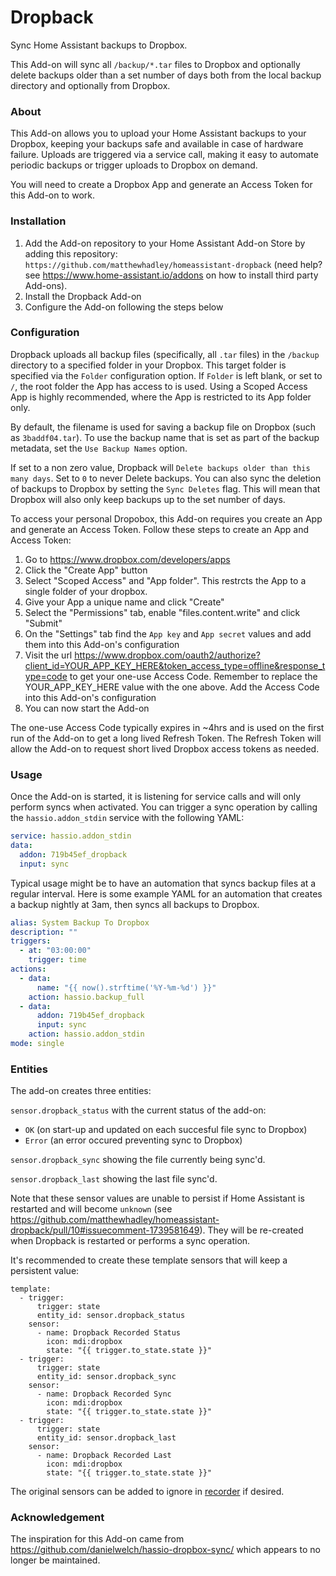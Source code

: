 # Dropback

Sync Home Assistant backups to Dropbox.

This Add-on will sync all `/backup/*.tar` files to Dropbox and optionally delete backups older than a set number of days both from the local backup directory and optionally from Dropbox.

### About

This Add-on allows you to upload your Home Assistant backups to your Dropbox, keeping your backups safe and available in case of hardware failure. Uploads are triggered via a service call, making it easy to automate periodic backups or trigger uploads to Dropbox on demand.

You will need to create a Dropbox App and generate an Access Token for this Add-on to work.

### Installation

1. Add the Add-on repository to your Home Assistant Add-on Store by adding this repository: `https://github.com/matthewhadley/homeassistant-dropback` (need help? see https://www.home-assistant.io/addons on how to install third party Add-ons).
2. Install the Dropback Add-on
3. Configure the Add-on following the steps below

### Configuration

Dropback uploads all backup files (specifically, all `.tar` files) in the `/backup` directory to a specified folder in your Dropbox. This target folder is specified via the `Folder` configuration option. If `Folder` is left blank, or set to `/`, the root folder the App has access to is used. Using a Scoped Access App is highly recommended, where the App is restricted to its App folder only.

By default, the filename is used for saving a backup file on Dropbox (such as `3baddf04.tar`). To use the backup name that is set as part of the backup metadata, set the `Use Backup Names` option.

If set to a non zero value, Dropback will `Delete backups older than this many days`. Set to `0` to never Delete backups. You can also sync the deletion of backups to Dropbox by setting the `Sync Deletes` flag. This will mean that Dropbox will also only keep backups up to the set number of days.

To access your personal Dropobox, this Add-on requires you create an App and generate an Access Token. Follow these steps to create an App and Access Token:

1. Go to https://www.dropbox.com/developers/apps
2. Click the "Create App" button
3. Select "Scoped Access" and "App folder". This restrcts the App to a single folder of your dropbox.
4. Give your App a unique name and click "Create"
5. Select the "Permissions" tab, enable "files.content.write" and click "Submit"
6. On the "Settings" tab find the `App key` and `App secret` values and add them into this Add-on's configuration
7. Visit the url https://www.dropbox.com/oauth2/authorize?client_id=YOUR_APP_KEY_HERE&token_access_type=offline&response_type=code to get your one-use Access Code. Remember to replace the YOUR_APP_KEY_HERE value with the one above. Add the Access Code into this Add-on's configuration
8. You can now start the Add-on

The one-use Access Code typically expires in ~4hrs and is used on the first run of the Add-on to get a long lived Refresh Token. The Refresh Token will allow the Add-on to request short lived Dropbox access tokens as needed.

### Usage

Once the Add-on is started, it is listening for service calls and will only perform syncs when activated. You can trigger a sync operation by calling the `hassio.addon_stdin` service with the following YAML:

```yaml
service: hassio.addon_stdin
data:
  addon: 719b45ef_dropback
  input: sync
```

Typical usage might be to have an automation that syncs backup files at a regular interval. Here is some example
YAML for an automation that creates a backup nightly at 3am, then syncs all backups to Dropbox.

```yaml
alias: System Backup To Dropbox
description: ""
triggers:
  - at: "03:00:00"
    trigger: time
actions:
  - data:
      name: "{{ now().strftime('%Y-%m-%d') }}"
    action: hassio.backup_full
  - data:
      addon: 719b45ef_dropback
      input: sync
    action: hassio.addon_stdin
mode: single
```

### Entities

The add-on creates three entities:

`sensor.dropback_status` with the current status of the add-on:

- `OK` (on start-up and updated on each succesful file sync to Dropbox)
- `Error` (an error occured preventing sync to Dropbox)

`sensor.dropback_sync` showing the file currently being sync'd.

`sensor.dropback_last` showing the last file sync'd.

Note that these sensor values are unable to persist if Home Assistant is restarted and will become `unknown` (see https://github.com/matthewhadley/homeassistant-dropback/pull/10#issuecomment-1739581649). They will be re-created when Dropback is restarted or performs a sync operation.

It's recommended to create these template sensors that will keep a persistent value:

```
template:
  - trigger:
      trigger: state
      entity_id: sensor.dropback_status
    sensor:
      - name: Dropback Recorded Status
        icon: mdi:dropbox
        state: "{{ trigger.to_state.state }}"
  - trigger:
      trigger: state
      entity_id: sensor.dropback_sync
    sensor:
      - name: Dropback Recorded Sync
        icon: mdi:dropbox
        state: "{{ trigger.to_state.state }}"
  - trigger:
      trigger: state
      entity_id: sensor.dropback_last
    sensor:
      - name: Dropback Recorded Last
        icon: mdi:dropbox
        state: "{{ trigger.to_state.state }}"
```

The original sensors can be added to ignore in [recorder](https://www.home-assistant.io/integrations/recorder/) if desired.

### Acknowledgement

The inspiration for this Add-on came from https://github.com/danielwelch/hassio-dropbox-sync/ which appears to no longer be maintained.
